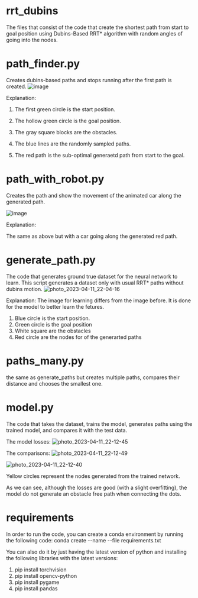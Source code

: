 # rrt_dubins
The files that consist of the code that create the shortest path from start to goal position using Dubins-Based RRT* algorithm with random angles of going into the nodes.



# path_finder.py 
Creates dubins-based paths and stops running after the first path is created.
![image](https://user-images.githubusercontent.com/47181212/231216252-dbfe68a0-dbc1-4999-8435-cb6c5439a7d0.png)

Explanation:

1) The first green circle is the start position.

2) The hollow green circle is the goal position.

3) The gray square blocks are the obstacles.

4) The blue lines are the randomly sampled paths.

5) The red path is the sub-optimal generaetd path from start to the goal.

# path_with_robot.py
Creates the path and show the movement of the animated car along the generated path.

![image](https://user-images.githubusercontent.com/47181212/231217619-ffbc47ec-913b-405d-af69-6584810b7448.png)

Explanation:

The same as above but with a car going along the generated red path.

# generate_path.py

The code that generates ground true dataset for the neural network to learn. This script generates a dataset only with usual RRT* paths without dubins motion.
![photo_2023-04-11_22-04-16](https://user-images.githubusercontent.com/47181212/231222454-6582472e-b9ab-441d-af33-35816acac147.jpg)

Explanation:
The image for learning differs from the image before. It is done for the model to better learn the fetures.
1) Blue circle is the start position.
2) Green circle is the goal position
3) White square are the obstacles
4) Red circle are the nodes for of the generarted paths


# paths_many.py 
the same as generate_paths but creates multiple paths, compares their distance and chooses the smallest one. 

# model.py

The code that takes the dataset, trains the model, generates paths using the trained model, and compares it with the test data.

The model losses:
![photo_2023-04-11_22-12-45](https://user-images.githubusercontent.com/47181212/231225424-af6738bf-bfdc-4364-b24d-968dc7285ac9.jpg)

The comparisons: 
![photo_2023-04-11_22-12-49](https://user-images.githubusercontent.com/47181212/231224887-4383dc7e-5612-4cf8-8ab7-6f4f8e03775b.jpg)

![photo_2023-04-11_22-12-40](https://user-images.githubusercontent.com/47181212/231224977-fddd57e2-6932-4927-9533-2422df50f676.jpg)

Yellow circles represent the nodes generated from the trained network.

As we can see, although the losses are good (with a slight overfitting), the model do not generate an obstacle free path when connecting the dots.

# requirements

In order to run the code, you can create a conda environment by running the following code:
  conda create --name <env> --file requirements.txt
  
You can also do it by just having the latest version of python and installing the following libraries with the latest versions:
  1. pip install torchvision
  2. pip install opencv-python
  3. pip install pygame
  4. pip install pandas
